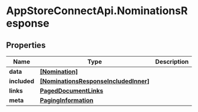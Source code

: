 # AppStoreConnectApi.NominationsResponse

## Properties

Name | Type | Description | Notes
------------ | ------------- | ------------- | -------------
**data** | [**[Nomination]**](Nomination.md) |  | 
**included** | [**[NominationsResponseIncludedInner]**](NominationsResponseIncludedInner.md) |  | [optional] 
**links** | [**PagedDocumentLinks**](PagedDocumentLinks.md) |  | 
**meta** | [**PagingInformation**](PagingInformation.md) |  | [optional] 


